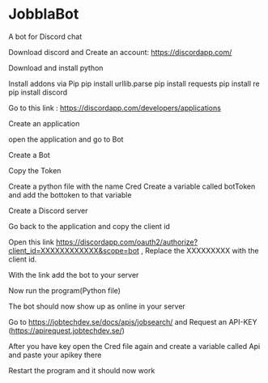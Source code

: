# JobblaBot

A bot for Discord chat

Download discord and Create an account: https://discordapp.com/

Download and install python

Install addons via Pip
pip install urllib.parse 
pip install requests 
pip install re 
pip install discord

Go to this link : https://discordapp.com/developers/applications

Create an application

open the application and go to Bot

Create a Bot

Copy the Token

Create a python file with the name Cred
	Create a variable called botToken and add the bottoken to that variable

Create a Discord server

Go back to the application and copy the client id

Open this link https://discordapp.com/oauth2/authorize?client_id=XXXXXXXXXXXX&scope=bot , Replace the XXXXXXXXX with the client id.

With the link add the bot to your server

Now run the program(Python file)

The bot should now show up as online in your server

Go to https://jobtechdev.se/docs/apis/jobsearch/ and Request an API-KEY (https://apirequest.jobtechdev.se/)

After you have key open the Cred file again and create a variable called Api and paste your apikey there

Restart the program and it should now work

